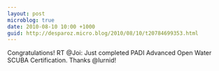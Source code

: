```yaml
---
layout: post
microblog: true
date: 2010-08-10 10:00 +1000
guid: http://desparoz.micro.blog/2010/08/10/t20784699353.html
---
```

Congratulations! RT @Joi: Just completed PADI Advanced Open Water SCUBA Certification. Thanks @lurnid!
